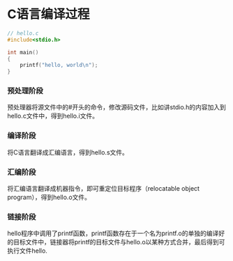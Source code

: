 # C语言编译过程

```c
// hello.c
#include<stdio.h>

int main()
{
	printf("hello, world\n");
}
```

### 预处理阶段
预处理器将源文件中的#开头的命令，修改源码文件，比如讲stdio.h的内容加入到hello.c文件中，得到hello.i文件。

### 编译阶段
将C语言翻译成汇编语言，得到hello.s文件。

### 汇编阶段
将汇编语言翻译成机器指令，即可重定位目标程序（relocatable object program），得到hello.o文件。

### 链接阶段
hello程序中调用了printf函数，printf函数存在于一个名为printf.o的单独的编译好的目标文件中，链接器将printf的目标文件与hello.o以某种方式合并，最后得到可执行文件hello.